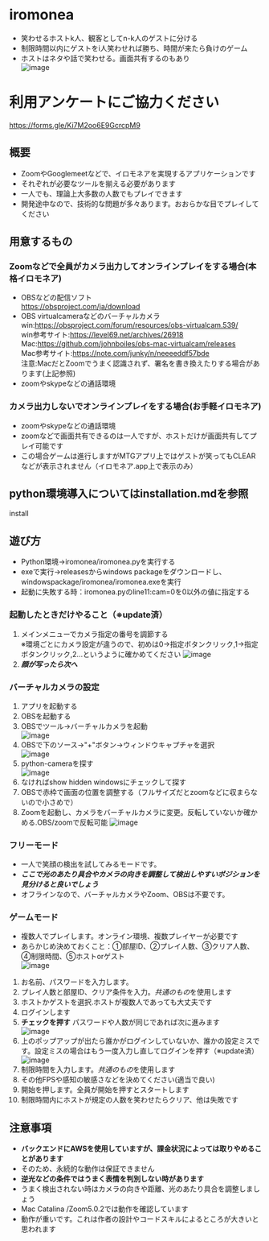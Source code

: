 # iromonea
- 笑わせるホストk人、観客としてn-k人のゲストに分ける
- 制限時間以内にゲストをi人笑わせれば勝ち、時間が来たら負けのゲーム  
- ホストはネタや話で笑わせる。画面共有するのもあり  
![image](https://user-images.githubusercontent.com/64360965/82986242-79c43e80-a030-11ea-96c9-621453beb439.png)  

# 利用アンケートにご協力ください  
https://forms.gle/Ki7M2oo6E9GcrcpM9

## 概要
- ZoomやGooglemeetなどで、イロモネアを実現するアプリケーションです
- それぞれが必要なツールを揃える必要があります
- 一人でも、理論上大多数の人数でもプレイできます
- 開発途中なので、技術的な問題が多々あります。おおらかな目でプレイしてください

## 用意するもの
### Zoomなどで全員がカメラ出力してオンラインプレイをする場合(本格イロモネア)
- OBSなどの配信ソフト  
https://obsproject.com/ja/download  
- OBS virtualcameraなどのバーチャルカメラ  
win:https://obsproject.com/forum/resources/obs-virtualcam.539/  
win参考サイト:https://level69.net/archives/26918  
Mac:https://github.com/johnboiles/obs-mac-virtualcam/releases  
Mac参考サイト:https://note.com/junky/n/neeeeddf57bde  
注意:MacだとZoomでうまく認識されず、署名を書き換えたりする場合があります(上記参照)  
- zoomやskypeなどの通話環境

### カメラ出力しないでオンラインプレイをする場合(お手軽イロモネア)
- zoomやskypeなどの通話環境
- zoomなどで画面共有できるのは一人ですが、ホストだけが画面共有してプレイ可能です
- この場合ゲームは進行しますがMTGアプリ上ではゲストが笑ってもCLEARなどが表示されません（イロモネア.app上で表示のみ）


## python環境導入についてはinstallation.mdを参照  
install
  
## 遊び方
- Python環境→iromonea/iromonea.pyを実行する
- exeで実行→releasesからwindows packageをダウンロードし、windowspackage/iromonea/iromonea.exeを実行  
- 起動に失敗する時：iromonea.pyのline11:cam=0を0以外の値に指定する

### 起動したときだけやること（※update済）
1. メインメニューでカメラ指定の番号を調節する   
※環境ごとにカメラ設定が違うので、初めは0→指定ボタンクリック,1→指定ボタンクリック,2...というように確かめてください
![image](https://user-images.githubusercontent.com/64360965/82986397-b6903580-a030-11ea-9f9a-de728598380e.png)  
2. ***顔が写ったら次へ***


### バーチャルカメラの設定
1. アプリを起動する  
1. OBSを起動する  
2. OBSでツール→バーチャルカメラを起動  
![image](https://user-images.githubusercontent.com/64360965/82987669-e50f1000-a032-11ea-9d13-a1fe975be3bc.png)  
3. OBSで下のソース→"+"ボタン→ウィンドウキャプチャを選択   
![image](https://user-images.githubusercontent.com/64360965/82987710-fb1cd080-a032-11ea-83ac-0571c6b94164.png)  
4. python-cameraを探す  
![image](https://user-images.githubusercontent.com/64360965/82988509-3ff53700-a034-11ea-8c89-c4ac4d4a2d33.png)  
5. なければshow hidden windowsにチェックして探す  
6. OBSで赤枠で画面の位置を調整する（フルサイズだとzoomなどに収まらないので小さめで）
4. Zoomを起動し、カメラをバーチャルカメラに変更。反転していないか確かめる.OBS/zoomで反転可能
![image](https://user-images.githubusercontent.com/64360965/82988616-66b36d80-a034-11ea-8952-86d6d0e2e3ac.png)  

### フリーモード
- 一人で笑顔の検出を試してみるモードです。
- ***ここで光のあたり具合やカメラの向きを調整して検出しやすいポジションを見分けると良いでしょう***
- オフラインなので、バーチャルカメラやZoom、OBSは不要です。
### ゲームモード
- 複数人でプレイします。オンライン環境、複数プレイヤーが必要です
- あらかじめ決めておくこと：①部屋ID、②プレイ人数、③クリア人数、④制限時間、⑤ホストorゲスト    
![image](https://user-images.githubusercontent.com/64360965/83005560-e993f280-a04b-11ea-848b-159e04338d57.png)  
1. お名前、パスワードを入力します。
2. プレイ人数と部屋ID、クリア条件を入力。*共通のもの*を使用します
3. ホストかゲストを選択.ホストが複数人であっても大丈夫です  
3. ログインします
4. **チェックを押す** パスワードや人数が同じであれば次に進みます  
![image](https://user-images.githubusercontent.com/64360965/82992666-6cac4d00-a03a-11ea-89e6-3a07d563151a.png)    
4. 上のポップアップが出たら誰かがログインしていないか、誰かの設定ミスです。設定ミスの場合はもう一度入力し直してログインを押す（※update済）  
![image](https://user-images.githubusercontent.com/64360965/82987217-2a7f0d80-a032-11ea-87f9-8059ef3ccfca.png)
5. 制限時間を入力します。*共通のもの*を使用します
5. その他FPSや感知の敏感さなどを決めてください(適当で良い)
6. 開始を押します。全員が開始を押すとスタートします
7. 制限時間内にホストが規定の人数を笑わせたらクリア、他は失敗です

## 注意事項
- **バックエンドにAWSを使用していますが、課金状況によっては取りやめることがあります**
- そのため、永続的な動作は保証できません
- **逆光などの条件ではうまく表情を判別しない時があります**
- うまく検出されない時はカメラの向きや距離、光のあたり具合を調整しましょう
- Mac Catalina /Zoom5.0.2では動作を確認しています
- 動作が重いです。これは作者の設計やコードスキルによるところが大きいと思われます

